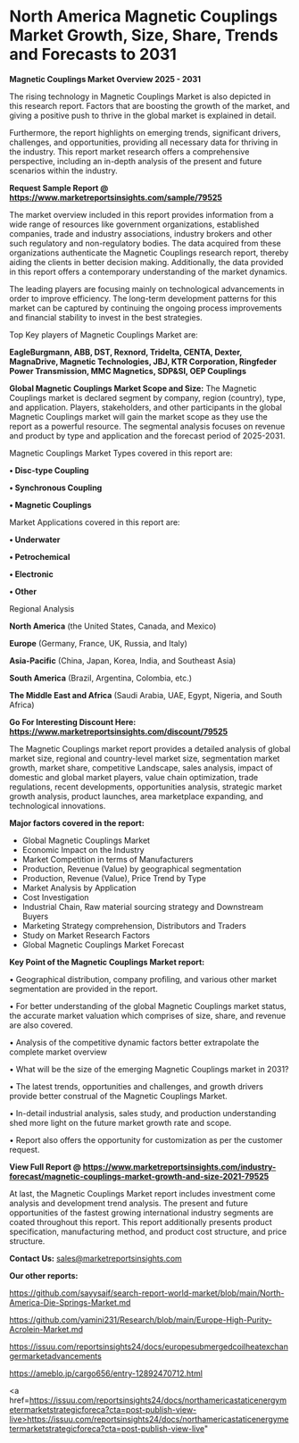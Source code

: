 # North America Magnetic Couplings Market Growth, Size, Share, Trends and Forecasts to 2031

<Strong> Magnetic Couplings Market Overview 2025 - 2031</strong>

The rising technology in Magnetic Couplings Market is also depicted in this research report. Factors that are boosting the growth of the market, and giving a positive push to thrive in the global market is explained in detail.

Furthermore, the report highlights on emerging trends, significant drivers, challenges, and opportunities, providing all necessary data for thriving in the industry. This report market research offers a comprehensive perspective, including an in-depth analysis of the present and future scenarios within the industry.

<strong>Request Sample Report @ <a href=https://www.marketreportsinsights.com/sample/79525>https://www.marketreportsinsights.com/sample/79525</a></strong>

The market overview included in this report provides information from a wide range of resources like government organizations, established companies, trade and industry associations, industry brokers and other such regulatory and non-regulatory bodies. The data acquired from these organizations authenticate the Magnetic Couplings research report, thereby aiding the clients in better decision making. Additionally, the data provided in this report offers a contemporary understanding of the market dynamics.

The leading players are focusing mainly on technological advancements in order to improve efficiency. The long-term development patterns for this market can be captured by continuing the ongoing process improvements and financial stability to invest in the best strategies.

Top Key players of Magnetic Couplings Market are:

<strong>EagleBurgmann, ABB, DST, Rexnord, Tridelta, CENTA, Dexter, MagnaDrive, Magnetic Technologies, JBJ, KTR Corporation, Ringfeder Power Transmission, MMC Magnetics, SDP&SI, OEP Couplings</strong>

<strong><b>Global Magnetic Couplings Market Scope and Size:</b></strong>
The Magnetic Couplings market is declared segment by company, region (country), type, and application. Players, stakeholders, and other participants in the global Magnetic Couplings market will gain the market scope as they use the report as a powerful resource. The segmental analysis focuses on revenue and product by type and application and the forecast period of 2025-2031.

Magnetic Couplings Market Types covered in this report are:

<strong>• Disc-type Coupling

• Synchronous Coupling

• Magnetic Couplings</strong>

Market Applications covered in this report are:

<strong>• Underwater

• Petrochemical

• Electronic

• Other</strong> 

Regional Analysis

<strong>North America</strong> (the United States, Canada, and Mexico)

<strong>Europe</strong> (Germany, France, UK, Russia, and Italy)

<strong>Asia-Pacific</strong> (China, Japan, Korea, India, and Southeast Asia)

<strong>South America</strong> (Brazil, Argentina, Colombia, etc.)

<strong>The Middle East and Africa</strong> (Saudi Arabia, UAE, Egypt, Nigeria, and South Africa)

<strong>Go For Interesting Discount Here: <a href=https://www.marketreportsinsights.com/discount/79525>https://www.marketreportsinsights.com/discount/79525</a></strong>

The Magnetic Couplings market report provides a detailed analysis of global market size, regional and country-level market size, segmentation market growth, market share, competitive Landscape, sales analysis, impact of domestic and global market players, value chain optimization, trade regulations, recent developments, opportunities analysis, strategic market growth analysis, product launches, area marketplace expanding, and technological innovations.

<strong><b>Major factors covered in the report:</b></strong>
<ul>
  <li>Global Magnetic Couplings Market </li>
  <li>Economic Impact on the Industry</li>
  <li>Market Competition in terms of Manufacturers</li>
  <li>Production, Revenue (Value) by geographical segmentation</li>
  <li>Production, Revenue (Value), Price Trend by Type</li>
  <li>Market Analysis by Application</li>
  <li>Cost Investigation</li>
  <li>Industrial Chain, Raw material sourcing strategy and Downstream Buyers</li>
  <li>Marketing Strategy comprehension, Distributors and Traders</li>
  <li>Study on Market Research Factors</li>
  <li>Global Magnetic Couplings Market Forecast</li>
</ul>

<strong><b>Key Point of the Magnetic Couplings Market report:</b></strong>

• Geographical distribution, company profiling, and various other market segmentation are provided in the report.

• For better understanding of the global Magnetic Couplings market status, the accurate market valuation which comprises of size, share, and revenue are also covered.

• Analysis of the competitive dynamic factors better extrapolate the complete market overview

• What will be the size of the emerging Magnetic Couplings market in 2031?

• The latest trends, opportunities and challenges, and growth drivers provide better construal of the Magnetic Couplings Market.

• In-detail industrial analysis, sales study, and production understanding shed more light on the future market growth rate and scope.

• Report also offers the opportunity for customization as per the customer request.

<strong><b>View Full Report @ <a href=https://www.marketreportsinsights.com/industry-forecast/magnetic-couplings-market-growth-and-size-2021-79525>https://www.marketreportsinsights.com/industry-forecast/magnetic-couplings-market-growth-and-size-2021-79525</a></b></strong>


At last, the Magnetic Couplings Market report includes investment come analysis and development trend analysis. The present and future opportunities of the fastest growing international industry segments are coated throughout this report. This report additionally presents product specification, manufacturing method, and product cost structure, and price structure.

<strong>Contact Us:</strong>
sales@marketreportsinsights.com

<strong>Our other reports:</strong>

<a href=https://github.com/sayysaif/search-report-world-market/blob/main/North-America-Die-Springs-Market.md>https://github.com/sayysaif/search-report-world-market/blob/main/North-America-Die-Springs-Market.md</a>

<a href=https://github.com/yamini231/Research/blob/main/Europe-High-Purity-Acrolein-Market.md>https://github.com/yamini231/Research/blob/main/Europe-High-Purity-Acrolein-Market.md</a>

<a href=https://issuu.com/reportsinsights24/docs/europesubmergedcoilheatexchangermarketadvancements>https://issuu.com/reportsinsights24/docs/europesubmergedcoilheatexchangermarketadvancements</a>

<a href=https://ameblo.jp/cargo656/entry-12892470712.html>https://ameblo.jp/cargo656/entry-12892470712.html</a>

<a href=https://issuu.com/reportsinsights24/docs/northamericastaticenergymetermarketstrategicforeca?cta=post-publish-view-live>https://issuu.com/reportsinsights24/docs/northamericastaticenergymetermarketstrategicforeca?cta=post-publish-view-live</a>"
